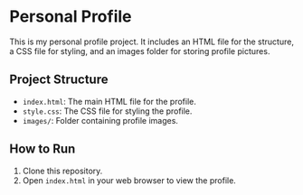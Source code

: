 # Personal Profile

This is my personal profile project. It includes an HTML file for the structure, a CSS file for styling, and an images folder for storing profile pictures.

## Project Structure

- `index.html`: The main HTML file for the profile.
- `style.css`: The CSS file for styling the profile.
- `images/`: Folder containing profile images.

## How to Run

1. Clone this repository.
2. Open `index.html` in your web browser to view the profile.
